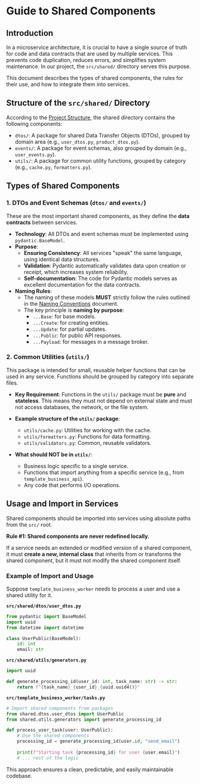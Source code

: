 # Guide to Shared Components

## Introduction

In a microservice architecture, it is crucial to have a single source of truth for code and data contracts that are used by multiple services. This prevents code duplication, reduces errors, and simplifies system maintenance. In our project, the `src/shared/` directory serves this purpose.

This document describes the types of shared components, the rules for their use, and how to integrate them into services.

## Structure of the `src/shared/` Directory

According to the [Project Structure](../LINKS_REFERENCE.md#developer-guides), the shared directory contains the following components:

- `dtos/`: A package for shared Data Transfer Objects (DTOs), grouped by domain area (e.g., `user_dtos.py`, `product_dtos.py`).
- `events/`: A package for event schemas, also grouped by domain (e.g., `user_events.py`).
- `utils/`: A package for common utility functions, grouped by category (e.g., `cache.py`, `formatters.py`).

## Types of Shared Components

### 1. DTOs and Event Schemas (`dtos/` and `events/`)

These are the most important shared components, as they define the **data contracts** between services.

- **Technology**: All DTOs and event schemas must be implemented using `pydantic.BaseModel`.
- **Purpose**:
    - **Ensuring Consistency**: All services "speak" the same language, using identical data structures.
    - **Validation**: Pydantic automatically validates data upon creation or receipt, which increases system reliability.
    - **Self-documentation**: The code for Pydantic models serves as excellent documentation for the data contracts.
- **Naming Rules**:
    - The naming of these models **MUST** strictly follow the rules outlined in the [Naming Conventions](../LINKS_REFERENCE.md#ide-rules-and-patterns) document.
    - The key principle is **naming by purpose**:
        - `...Base`: for base models.
        - `...Create`: for creating entities.
        - `...Update`: for partial updates.
        - `...Public`: for public API responses.
        - `...Payload`: for messages in a message broker.

### 2. Common Utilities (`utils/`)

This package is intended for small, reusable helper functions that can be used in any service. Functions should be grouped by category into separate files.

- **Key Requirement**: Functions in the `utils/` package must be **pure** and **stateless**. This means they must not depend on external state and must not access databases, the network, or the file system.

- **Example structure of the `utils/` package**:
    - `utils/cache.py`: Utilities for working with the cache.
    - `utils/formatters.py`: Functions for data formatting.
    - `utils/validators.py`: Common, reusable validators.

- **What should NOT be in `utils/`**:
    - Business logic specific to a single service.
    - Functions that import anything from a specific service (e.g., from `template_business_api`).
    - Any code that performs I/O operations.

## Usage and Import in Services

Shared components should be imported into services using absolute paths from the `src/` root.

**Rule #1: Shared components are never redefined locally.**

If a service needs an extended or modified version of a shared component, it must **create a new, internal class** that inherits from or transforms the shared component, but it must not modify the shared component itself.

### Example of Import and Usage

Suppose `template_business_worker` needs to process a user and use a shared utility for it.

**`src/shared/dtos/user_dtos.py`**
```python
from pydantic import BaseModel
import uuid
from datetime import datetime

class UserPublic(BaseModel):
    id: int
    email: str
```

**`src/shared/utils/generators.py`**
```python
import uuid

def generate_processing_id(user_id: int, task_name: str) -> str:
    return f"{task_name}_{user_id}_{uuid.uuid4()}"
```

**`src/template_business_worker/tasks.py`**
```python
# Import shared components from packages
from shared.dtos.user_dtos import UserPublic
from shared.utils.generators import generate_processing_id

def process_user_task(user: UserPublic):
    # Use the shared components
    processing_id = generate_processing_id(user.id, "send_email")
    
    print(f"Starting task {processing_id} for user {user.email}")
    # ... rest of the logic
```
This approach ensures a clean, predictable, and easily maintainable codebase.